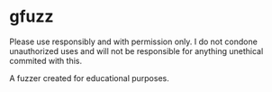# gfuzz
Please use responsibly and with permission only. I do not condone unauthorized uses and will not be responsible for anything unethical commited with this. 

A fuzzer created for educational purposes.  
